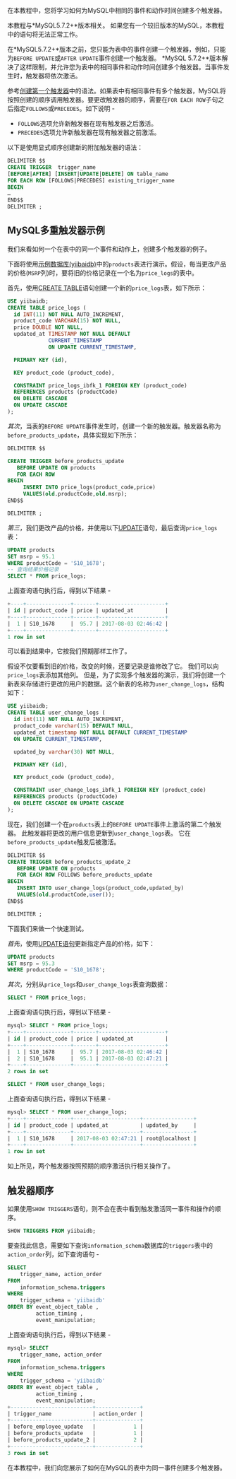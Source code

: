 在本教程中，您将学习如何为MySQL中相同的事件和动作时间创建多个触发器。

本教程与*MySQL5.7.2+*版本相关。 如果您有一个较旧版本的MySQL，本教程中的语句将无法正常工作。

在*MySQL5.7.2+*版本之前，您只能为表中的事件创建一个触发器，例如，只能为`BEFORE UPDATE`或`AFTER UPDATE`事件创建一个触发器。 *MySQL 5.7.2+*版本解决了这样限制，并允许您为表中的相同事件和动作时间创建多个触发器。当事件发生时，触发器将依次激活。

参考[创建第一个触发器](http://www.yiibai.com/create-the-first-trigger-in-mysql.html)中的语法。如果表中有相同事件有多个触发器，MySQL将按照创建的顺序调用触发器。要更改触发器的顺序，需要在`FOR EACH ROW`子句之后指定`FOLLOWS`或`PRECEDES`。如下说明 -

- `FOLLOWS`选项允许新触发器在现有触发器之后激活。
- `PRECEDES`选项允许新触发器在现有触发器之前激活。

以下是使用显式顺序创建新的附加触发器的语法：

```sql
DELIMITER $$
CREATE TRIGGER  trigger_name
[BEFORE|AFTER] [INSERT|UPDATE|DELETE] ON table_name
FOR EACH ROW [FOLLOWS|PRECEDES] existing_trigger_name
BEGIN
…
END$$
DELIMITER ;
```

## MySQL多重触发器示例

我们来看如何一个在表中的同一个事件和动作上，创建多个触发器的例子。

下面将使用[示例数据库(yiibaidb)](http://www.yiibai.com/mysql/sample-database.html)中的`products`表进行演示。假设，每当更改产品的价格(`MSRP`列)时，要将旧的价格记录在一个名为`price_logs`的表中。

首先，使用[CREATE TABLE](http://www.yiibai.com/mysql/create-table.html)语句创建一个新的`price_logs`表，如下所示：

```sql
USE yiibaidb;
CREATE TABLE price_logs (
  id INT(11) NOT NULL AUTO_INCREMENT,
  product_code VARCHAR(15) NOT NULL,
  price DOUBLE NOT NULL,
  updated_at TIMESTAMP NOT NULL DEFAULT 
             CURRENT_TIMESTAMP 
             ON UPDATE CURRENT_TIMESTAMP,

  PRIMARY KEY (id),

  KEY product_code (product_code),

  CONSTRAINT price_logs_ibfk_1 FOREIGN KEY (product_code) 
  REFERENCES products (productCode) 
  ON DELETE CASCADE 
  ON UPDATE CASCADE
);
```

*其次*，当表的`BEFORE UPDATE`事件发生时，创建一个新的触发器。触发器名称为`before_products_update`，具体实现如下所示：

```sql
DELIMITER $$

CREATE TRIGGER before_products_update 
   BEFORE UPDATE ON products 
   FOR EACH ROW 
BEGIN
     INSERT INTO price_logs(product_code,price)
     VALUES(old.productCode,old.msrp);
END$$

DELIMITER ;
```

*第三*，我们更改产品的价格，并使用以下[UPDATE](http://www.yiibai.com/mysql/update-data.html)语句，最后查询`price_logs`表：

```sql
UPDATE products
SET msrp = 95.1
WHERE productCode = 'S10_1678';
-- 查询结果价格记录
SELECT * FROM price_logs;
```

上面查询语句执行后，得到以下结果 -

```sql
+----+--------------+-------+---------------------+
| id | product_code | price | updated_at          |
+----+--------------+-------+---------------------+
|  1 | S10_1678     |  95.7 | 2017-08-03 02:46:42 |
+----+--------------+-------+---------------------+
1 row in set
```

可以看到结果中，它按我们预期那样工作了。

假设不仅要看到旧的价格，改变的时候，还要记录是谁修改了它。 我们可以向`price_logs`表添加其他列。 但是，为了实现多个触发器的演示，我们将创建一个新表来存储进行更改的用户的数据。这个新表的名称为`user_change_logs`，结构如下：

```sql
USE yiibaidb;
CREATE TABLE user_change_logs (
  id int(11) NOT NULL AUTO_INCREMENT,
  product_code varchar(15) DEFAULT NULL,
  updated_at timestamp NOT NULL DEFAULT CURRENT_TIMESTAMP 
  ON UPDATE CURRENT_TIMESTAMP,

  updated_by varchar(30) NOT NULL,

  PRIMARY KEY (id),

  KEY product_code (product_code),

  CONSTRAINT user_change_logs_ibfk_1 FOREIGN KEY (product_code) 
  REFERENCES products (productCode) 
  ON DELETE CASCADE ON UPDATE CASCADE
);
```

现在，我们创建一个在`products`表上的`BEFORE UPDATE`事件上激活的第二个触发器。 此触发器将更改的用户信息更新到`user_change_logs`表。 它在`before_products_update`触发后被激活。

```sql
DELIMITER $$
CREATE TRIGGER before_products_update_2 
   BEFORE UPDATE ON products 
   FOR EACH ROW FOLLOWS before_products_update
BEGIN
   INSERT INTO user_change_logs(product_code,updated_by)
   VALUES(old.productCode,user());
END$$

DELIMITER ;
```

下面我们来做一个快速测试。

*首先*，使用[UPDATE语句](http://www.yiibai.com/mysql/update-data.html)更新指定产品的价格，如下：

```sql
UPDATE products
SET msrp = 95.3
WHERE productCode = 'S10_1678';
```

*其次*，分别从`price_logs`和`user_change_logs`表查询数据：

```sql
SELECT * FROM price_logs;
```

上面查询语句执行后，得到以下结果 -

```sql
mysql> SELECT * FROM price_logs;
+----+--------------+-------+---------------------+
| id | product_code | price | updated_at          |
+----+--------------+-------+---------------------+
|  1 | S10_1678     |  95.7 | 2017-08-03 02:46:42 |
|  2 | S10_1678     |  95.1 | 2017-08-03 02:47:21 |
+----+--------------+-------+---------------------+
2 rows in set
```

```sql
SELECT * FROM user_change_logs;
```

上面查询语句执行后，得到以下结果 -

```sql
mysql> SELECT * FROM user_change_logs;
+----+--------------+---------------------+----------------+
| id | product_code | updated_at          | updated_by     |
+----+--------------+---------------------+----------------+
|  1 | S10_1678     | 2017-08-03 02:47:21 | root@localhost |
+----+--------------+---------------------+----------------+
1 row in set
```

如上所见，两个触发器按照预期的顺序激活执行相关操作了。

## 触发器顺序

如果使用`SHOW TRIGGERS`语句，则不会在表中看到触发激活同一事件和操作的顺序。

```sql
SHOW TRIGGERS FROM yiibaidb;
```

要查找此信息，需要如下查询`information_schema`数据库的`triggers`表中的`action_order`列，如下查询语句 -

```sql
SELECT 
    trigger_name, action_order
FROM
    information_schema.triggers
WHERE
    trigger_schema = 'yiibaidb'
ORDER BY event_object_table , 
         action_timing , 
         event_manipulation;
```

上面查询语句执行后，得到以下结果 -

```sql
mysql> SELECT 
    trigger_name, action_order
FROM
    information_schema.triggers
WHERE
    trigger_schema = 'yiibaidb'
ORDER BY event_object_table , 
         action_timing , 
         event_manipulation;
+--------------------------+--------------+
| trigger_name             | action_order |
+--------------------------+--------------+
| before_employee_update   |            1 |
| before_products_update   |            1 |
| before_products_update_2 |            2 |
+--------------------------+--------------+
3 rows in set
```

在本教程中，我们向您展示了如何在MySQL的表中为同一事件创建多个触发器。